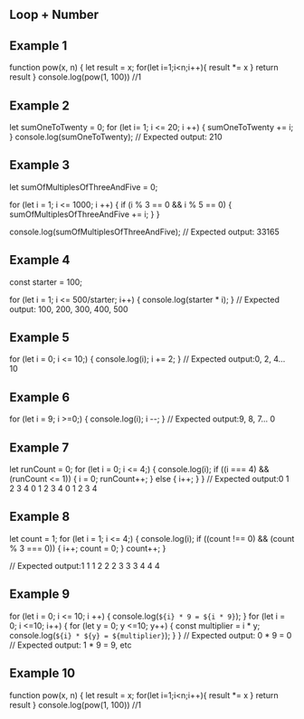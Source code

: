 ## Loop + Number 

## Example 1 
function pow(x, n) {
    let result = x;
  for(let i=1;i<n;i++){
    result *= x
  }
  return result
  }
console.log(pow(1, 100))
  //1
## Example 2 
let sumOneToTwenty = 0;
for (let i= 1; i <= 20; i ++) {
    sumOneToTwenty += i;
}
console.log(sumOneToTwenty);
// Expected output: 210

## Example 3 
let sumOfMultiplesOfThreeAndFive = 0;

for (let i = 1; i <= 1000; i ++) {
    if (i % 3 == 0 && i % 5 == 0) {
        sumOfMultiplesOfThreeAndFive += i;
    }
}

console.log(sumOfMultiplesOfThreeAndFive);
// Expected output: 33165

## Example 4
const starter = 100; 

for (let i = 1; i <= 500/starter; i++) {
    console.log(starter * i);
}
// Expected output: 100, 200, 300, 400, 500  

## Example 5
for (let i = 0; i <= 10;) {
        console.log(i);
        i += 2;
}
// Expected output:0, 2, 4... 10

## Example 6
for (let i = 9; i >=0;) {
    console.log(i);
    i --;
} 
// Expected output:9, 8, 7... 0 

## Example 7 
let runCount = 0;
for (let i = 0; i <= 4;) {
    console.log(i);
    if ((i === 4) && (runCount <= 1)) {
        i = 0;
        runCount++;
    } else {
        i++;
    }
}
// Expected output:0 1 2 3 4 0 1 2 3 4 0 1 2 3 4

## Example 8
let count = 1;
for (let i = 1; i <= 4;) {
    console.log(i);
    if ((count !== 0) && (count % 3 === 0)) {
        i++;
        count = 0;
    } 
    count++;
}

// Expected output:1 1 1 2 2 2 3 3 3 4 4 4

## Example 9 
for (let i = 0; i <= 10; i ++) {
    console.log(`${i} * 9 = ${i * 9}`);
}
for (let i = 0; i <=10; i++) {
    for (let y = 0; y <=10; y++) {
        const multiplier = i * y;
        console.log(`${i} * ${y} = ${multiplier}`);
    }
}
// Expected output:  0 * 9 = 0
// Expected output: 1 * 9 = 9, etc

## Example 10 
function pow(x, n) {
    let result = x;
  for(let i=1;i<n;i++){
    result *= x
  }
  return result
  }
console.log(pow(1, 100))
  //1